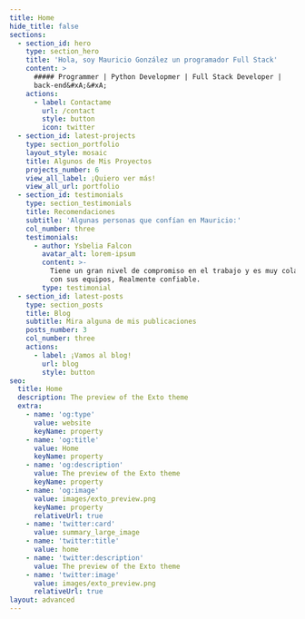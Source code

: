 ```yaml
---
title: Home
hide_title: false
sections:
  - section_id: hero
    type: section_hero
    title: 'Hola, soy Mauricio González un programador Full Stack'
    content: >
      ##### Programmer | Python Developmer | Full Stack Developer |
      back-end&#xA;&#xA;
    actions:
      - label: Contactame
        url: /contact
        style: button
        icon: twitter
  - section_id: latest-projects
    type: section_portfolio
    layout_style: mosaic
    title: Algunos de Mis Proyectos
    projects_number: 6
    view_all_label: ¡Quiero ver más!
    view_all_url: portfolio
  - section_id: testimonials
    type: section_testimonials
    title: Recomendaciones
    subtitle: 'Algunas personas que confían en Mauricio:'
    col_number: three
    testimonials:
      - author: Ysbelia Falcon
        avatar_alt: lorem-ipsum
        content: >-
          Tiene un gran nivel de compromiso en el trabajo y es muy colaborador
          con sus equipos, Realmente confiable.
        type: testimonial
  - section_id: latest-posts
    type: section_posts
    title: Blog
    subtitle: Mira alguna de mis publicaciones
    posts_number: 3
    col_number: three
    actions:
      - label: ¡Vamos al blog!
        url: blog
        style: button
seo:
  title: Home
  description: The preview of the Exto theme
  extra:
    - name: 'og:type'
      value: website
      keyName: property
    - name: 'og:title'
      value: Home
      keyName: property
    - name: 'og:description'
      value: The preview of the Exto theme
      keyName: property
    - name: 'og:image'
      value: images/exto_preview.png
      keyName: property
      relativeUrl: true
    - name: 'twitter:card'
      value: summary_large_image
    - name: 'twitter:title'
      value: home
    - name: 'twitter:description'
      value: The preview of the Exto theme
    - name: 'twitter:image'
      value: images/exto_preview.png
      relativeUrl: true
layout: advanced
---
```

